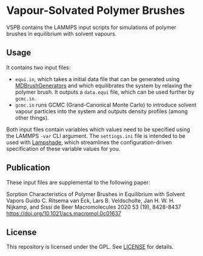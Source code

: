 # Vapour-Solvated Polymer Brushes
VSPB contains the LAMMPS input scripts for simulations of polymer brushes in equilibrium with solvent vapours.


## Usage
It contains two input files:

- `equi.in`, which takes a initial data file that can be generated using
[MDBrushGenerators](https://github.com/Compizfox/MDBrushGenerators) and which equilibrates the system by relaxing the
polymer brush. It outputs a `data.equi` file, which can be used further by `gcmc.in`.
- `gcmc.in` runs GCMC (Grand-Canonical Monte Carlo) to introduce solvent vapour particles into the system and outputs
  density profiles (among other things).

Both input files contain variables which values need to be specified using the LAMMPS `-var` CLI argument. The
`settings.ini` file is intended to be used with [Lampshade](https://github.com/Compizfox/Lampshade), which streamlines
the configuration-driven specification of these variable values for you.

## Publication
These input files are supplemental to the following paper:

Sorption Characteristics of Polymer Brushes in Equilibrium with Solvent Vapors
Guido C. Ritsema van Eck, Lars B. Veldscholte, Jan H. W. H. Nijkamp, and Sissi de Beer
Macromolecules 2020 53 (19), 8428-8437
https://doi.org/10.1021/acs.macromol.0c01637

## License
This repository is licensed under the GPL. See [LICENSE](LICENSE) for details.

